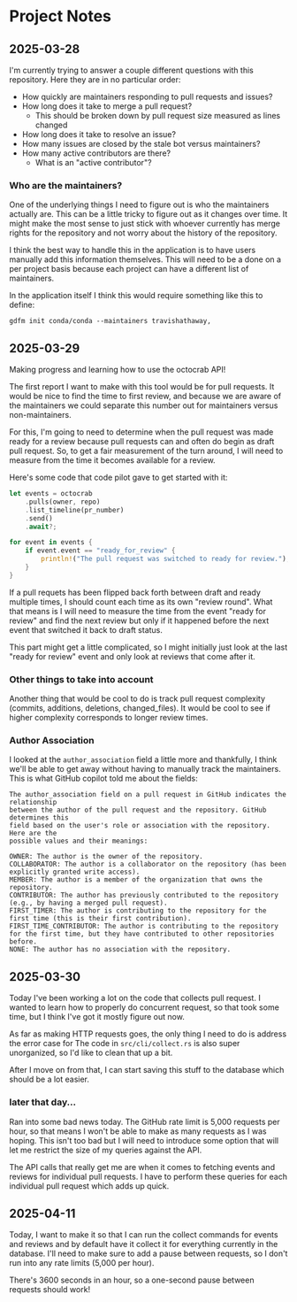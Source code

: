 # Project Notes

## 2025-03-28

I'm currently trying to answer a couple different questions with this repository.
Here they are in no particular order:

- How quickly are maintainers responding to pull requests and issues?
- How long does it take to merge a pull request?
    - This should be broken down by pull request size measured as lines changed
- How long does it take to resolve an issue?
- How many issues are closed by the stale bot versus maintainers?
- How many active contributors are there?
    - What is an "active contributor"?

### Who are the maintainers?

One of the underlying things I need to figure out is who the maintainers
actually are. This can be a little tricky to figure out as it changes over
time. It might make the most sense to just stick with whoever currently has
merge rights for the repository and not worry about the history of the repository.

I think the best way to handle this in the application is to have users manually
add this information themselves. This will need to be a done on a per project
basis because each project can have a different list of maintainers.

In the application itself I think this would require something like this
to define:

```
gdfm init conda/conda --maintainers travishathaway,
```

## 2025-03-29

Making progress and learning how to use the octocrab API!

The first report I want to make with this tool would be for pull requests.
It would be nice to find the time to first review, and because we are aware
of the maintainers we could separate this number out for maintainers versus
non-maintainers.

For this, I'm going to need to determine when the pull request was made ready
for a review because pull requests can and often do begin as draft pull request.
So, to get a fair measurement of the turn around, I will need to measure from the
time it becomes available for a review.

Here's some code that code pilot gave to get started with it:

```rust
let events = octocrab
    .pulls(owner, repo)
    .list_timeline(pr_number)
    .send()
    .await?;

for event in events {
    if event.event == "ready_for_review" {
        println!("The pull request was switched to ready for review.");
    }
}
```

If a pull requets has been flipped back forth between draft and ready multiple
times, I should count each time as its own "review round". What that means is
I will need to measure the time from the event "ready for review" and find
the next review but only if it happened before the next event that switched
it back to draft status.

This part might get a little complicated, so I might initially just look at
the last "ready for review" event and only look at reviews that come after it.

### Other things to take into account

Another thing that would be cool to do is track pull request complexity
(commits, additions, deletions, changed_files). It would be cool to see
if higher complexity corresponds to longer review times.

### Author Association

I looked at the `author_association` field a little more and thankfully,
I think we'll be able to get away without having to manually track the
maintainers. This is what GitHub copilot told me about the fields:

```
The author_association field on a pull request in GitHub indicates the relationship
between the author of the pull request and the repository. GitHub determines this
field based on the user's role or association with the repository. Here are the
possible values and their meanings:

OWNER: The author is the owner of the repository.
COLLABORATOR: The author is a collaborator on the repository (has been explicitly granted write access).
MEMBER: The author is a member of the organization that owns the repository.
CONTRIBUTOR: The author has previously contributed to the repository (e.g., by having a merged pull request).
FIRST_TIMER: The author is contributing to the repository for the first time (this is their first contribution).
FIRST_TIME_CONTRIBUTOR: The author is contributing to the repository for the first time, but they have contributed to other repositories before.
NONE: The author has no association with the repository.
```


## 2025-03-30

Today I've been working a lot on the code that collects pull request. I wanted to learn how
to properly do concurrent request, so that took some time, but I think I've got it mostly
figure out now.

As far as making HTTP requests goes, the only thing I need to do is address the error case for
The code in `src/cli/collect.rs` is also super unorganized, so I'd like to clean that up a bit.

After I move on from that, I can start saving this stuff to the database which should be a lot
easier.

### later that day...

Ran into some bad news today. The GitHub rate limit is 5,000 requests per hour, so that means I
won't be able to make as many requests as I was hoping. This isn't too bad but I will need to
introduce some option that will let me restrict the size of my queries against the API.

The API calls that really get me are when it comes to fetching events and reviews for individual
pull requests. I have to perform these queries for each individual pull request which adds up
quick.


## 2025-04-11

Today, I want to make it so that I can run the collect commands for events and reviews and
by default have it collect it for everything currently in the database. I'll need to make
sure to add a pause between requests, so I don't run into any rate limits (5,000 per hour).

There's 3600 seconds in an hour, so a one-second pause between requests should work!
